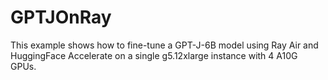# GPTJOnRay

This example shows how to fine-tune a GPT-J-6B model using Ray Air
and HuggingFace Accelerate on a single g5.12xlarge instance with
4 A10G GPUs.

